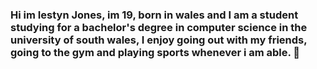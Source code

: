 ### Hi im Iestyn Jones, im 19, born in wales and I am a student studying for a bachelor's degree in computer science in the university of south wales, I enjoy going out with my friends, going to the gym and playing sports whenever i am able. 👋

<!--
**30061020IJ/30061020IJ** is a ✨ _special_ ✨ repository because its `README.md` (this file) appears on your GitHub profile.
foo(reallyLongArg(), omgSoManyParameters(), IShouldRefactorThis(), isThereSeriouslyAnotherOne());
Here are some ideas to get you started:

- 🔭 I’m currently working on ...
- 🌱 I’m currently learning ...
- 👯 I’m looking to collaborate on ...
- 🤔 I’m looking for help with ...
- 💬 Ask me about ...
- 📫 How to reach me: ...
- 😄 Pronouns: ...
- ⚡ Fun fact: ...
-->
